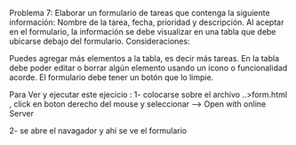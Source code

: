 Problema 7: Elaborar un formulario de tareas que contenga la siguiente información: Nombre de la tarea, fecha, prioridad y descripción. Al aceptar en el formulario, la información se debe visualizar en una tabla que debe ubicarse debajo del formulario. Consideraciones:

Puedes agregar más elementos a la tabla, es decir más tareas.
En la tabla debe poder editar o borrar algún elemento usando un ícono o funcionalidad acorde.
El formulario debe tener un botón que lo limpie.


Para  Ver y ejecutar este ejecicio :
  1- colocarse sobre el archivo ..>form.html , click en boton derecho del mouse y seleccionar
               --> Open with online Server

  2- se abre el navagador y ahi se ve el formulario 
